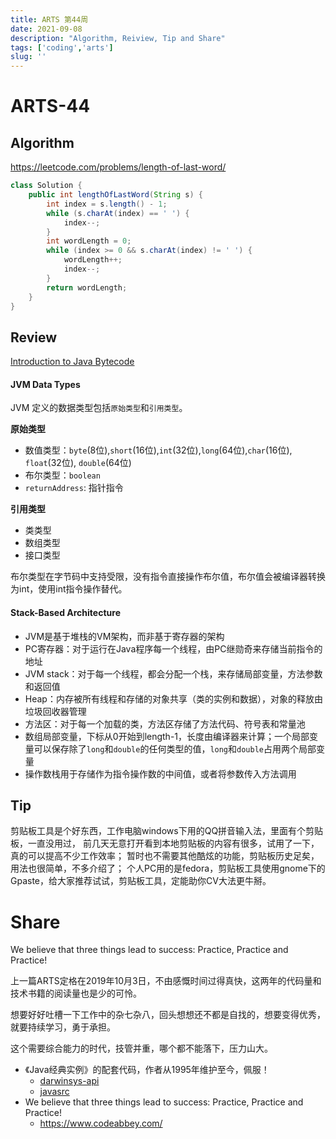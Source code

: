 ```yaml
---
title: ARTS 第44周
date: 2021-09-08
description: "Algorithm, Reiview, Tip and Share"
tags: ['coding','arts']
slug: ''
---
```


# ARTS-44

## Algorithm

https://leetcode.com/problems/length-of-last-word/

```java
class Solution {
    public int lengthOfLastWord(String s) {
        int index = s.length() - 1;
        while (s.charAt(index) == ' ') {
            index--;
        }
        int wordLength = 0;
        while (index >= 0 && s.charAt(index) != ' ') {
            wordLength++;
            index--;
        }
        return wordLength;
    }
}
```

## Review

[Introduction to Java Bytecode](https://dzone.com/articles/introduction-to-java-bytecode)

#### JVM Data Types

JVM 定义的数据类型包括`原始类型`和`引用类型`。

**原始类型**

- 数值类型：`byte`(8位),`short`(16位),`int`(32位),`long`(64位),`char`(16位), `float`(32位), `double`(64位)
- 布尔类型：`boolean`
- `returnAddress`: 指针指令

**引用类型**

- 类类型
- 数组类型
- 接口类型

布尔类型在字节码中支持受限，没有指令直接操作布尔值，布尔值会被编译器转换为int，使用int指令操作替代。

#### Stack-Based Architecture

- JVM是基于堆栈的VM架构，而非基于寄存器的架构
- PC寄存器：对于运行在Java程序每一个线程，由PC继勋奇来存储当前指令的地址
- JVM stack：对于每一个线程，都会分配一个栈，来存储局部变量，方法参数和返回值
- Heap：内存被所有线程和存储的对象共享（类的实例和数据），对象的释放由垃圾回收器管理
- 方法区：对于每一个加载的类，方法区存储了方法代码、符号表和常量池
- 数组局部变量，下标从0开始到length-1，长度由编译器来计算；一个局部变量可以保存除了`long`和`double`的任何类型的值，`long`和`double`占用两个局部变量
- 操作数栈用于存储作为指令操作数的中间值，或者将参数传入方法调用

## Tip

剪贴板工具是个好东西，工作电脑windows下用的QQ拼音输入法，里面有个剪贴板，一直没用过，
前几天无意打开看到本地剪贴板的内容有很多，试用了一下，真的可以提高不少工作效率；
暂时也不需要其他酷炫的功能，剪贴板历史足矣，用法也很简单，不多介绍了；
个人PC用的是fedora，剪贴板工具使用gnome下的Gpaste，给大家推荐试试，剪贴板工具，定能助你CV大法更牛掰。

# Share

We believe that three things lead to success: Practice, Practice and Practice!

上一篇ARTS定格在2019年10月3日，不由感慨时间过得真快，这两年的代码量和技术书籍的阅读量也是少的可怜。

想要好好吐槽一下工作中的杂七杂八，回头想想还不都是自找的，想要变得优秀，就要持续学习，勇于承担。

这个需要综合能力的时代，技管并重，哪个都不能落下，压力山大。

- 《Java经典实例》的配套代码，作者从1995年维护至今，佩服！
  - [darwinsys-api](https://github.com/IanDarwin/darwinsys-api)
  - [javasrc](https://github.com/IanDarwin/javasrc)
- We believe that three things lead to success: Practice, Practice and Practice!
  - https://www.codeabbey.com/

